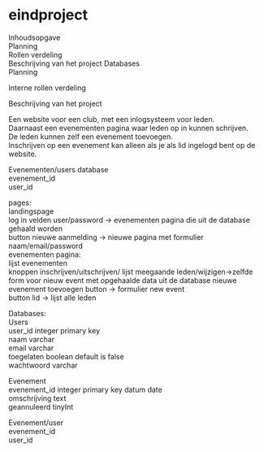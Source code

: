 # eindproject

Inhoudsopgave  
Planning  
Rollen verdeling  
Beschrijving van het project
Databases  
Planning  


Interne rollen verdeling  


Beschrijving van het project  

Een website voor een club, met een inlogsysteem voor leden.  
Daarnaast een evenementen pagina waar leden op in kunnen schrijven.   
De leden kunnen zelf een evenement toevoegen.   
Inschrijven op een evenement kan alleen als je als lid ingelogd bent op de website.   

  
Evenementen/users database  
  evenement_id  
  user_id  
  
  pages:  
  landingspage  
    log in velden user/password -> evenementen pagina die uit de database gehaald worden  
          button nieuwe aanmelding -> nieuwe pagina met formulier naam/email/password   
  evenementen pagina:  
    lijst evenementen   
    knoppen inschrijven/uitschrijven/ lijst meegaande leden/wijzigen->zelfde form voor nieuw event met opgehaalde data uit de database 
    nieuwe evenement toevoegen button -> formulier new event  
    button lid -> lijst alle leden  
    
 Databases:  
 Users  
  user_id integer primary key  
  naam varchar  
  email varchar  
  toegelaten boolean default is false    
  wachtwoord varchar  
  
 Evenement  
  evenement_id integer primary key 
  datum date  
  omschrijving text  
  geannuleerd tinyInt  
  
 Evenement/user  
  evenement_id  
  user_id  
  
  
  
    

